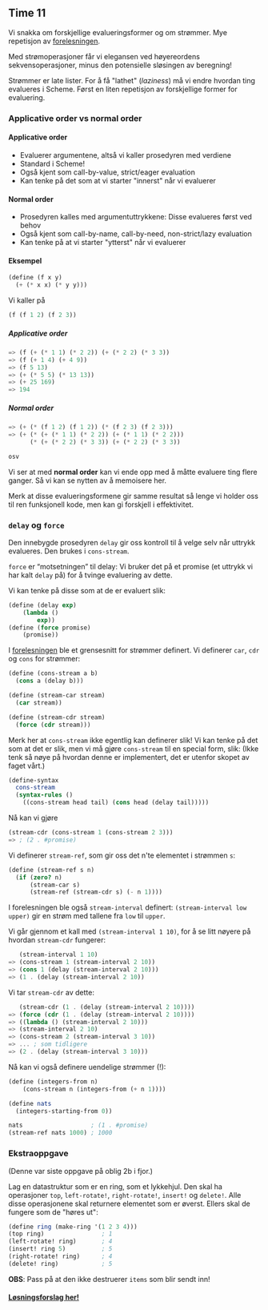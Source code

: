 ## Time 11

Vi snakka om forskjellige evalueringsformer og om strømmer. Mye repetisjon av [forelesningen](foils.pdf).

Med strømoperasjoner får vi elegansen ved høyereordens sekvensoperasjoner, minus den potensielle sløsingen av beregning!

Strømmer er late lister. For å få "lathet" (_laziness_) må vi endre hvordan ting evalueres i Scheme. Først en liten repetisjon av forskjellige former for evaluering.

### Applicative order vs normal order

#### Applicative order

- Evaluerer argumentene, altså vi kaller prosedyren med verdiene
- Standard i Scheme!
- Også kjent som call-by-value, strict/eager evaluation
- Kan tenke på det som at vi starter "innerst" når vi evaluerer

#### Normal order

- Prosedyren kalles med argumentuttrykkene: Disse evalueres først ved behov
- Også kjent som call-by-name, call-by-need, non-strict/lazy evaluation
- Kan tenke på at vi starter "ytterst" når vi evaluerer

#### Eksempel

```scheme
(define (f x y)
  (+ (* x x) (* y y)))
```
Vi kaller på

```scheme
(f (f 1 2) (f 2 3))
```

##### Applicative order

```scheme
=> (f (+ (* 1 1) (* 2 2)) (+ (* 2 2) (* 3 3))
=> (f (+ 1 4) (+ 4 9))
=> (f 5 13)
=> (+ (* 5 5) (* 13 13))
=> (+ 25 169)
=> 194
```
##### Normal order

```scheme
=> (+ (* (f 1 2) (f 1 2)) (* (f 2 3) (f 2 3)))
=> (+ (* (+ (* 1 1) (* 2 2)) (+ (* 1 1) (* 2 2)))
      (* (+ (* 2 2) (* 3 3)) (+ (* 2 2) (* 3 3))

osv
```

Vi ser at med **normal order** kan vi ende opp med å måtte evaluere ting flere ganger. Så vi kan se nytten av å memoisere her.

Merk at disse evalueringsformene gir samme resultat så lenge vi holder oss til ren funksjonell kode, men kan gi forskjell i effektivitet.


### `delay` og `force`
Den innebygde prosedyren `delay` gir oss kontroll til å velge selv når uttrykk evalueres. Den brukes i `cons-stream`.

`force` er “motsetningen” til delay: Vi bruker det på et promise (et uttrykk vi har kalt `delay` på) for å tvinge evaluering av dette.

Vi kan tenke på disse som at de er evaluert slik:

```scheme
(define (delay exp)
    (lambda ()
        exp))
(define (force promise)
    (promise))
```

I [forelesningen](foils.pdf) ble et grensesnitt for strømmer definert. Vi definerer `car`, `cdr` og `cons` for strømmer:

```scheme
(define (cons-stream a b)
  (cons a (delay b)))

(define (stream-car stream)
  (car stream))

(define (stream-cdr stream)
  (force (cdr stream)))
```

Merk her at `cons-stream` ikke egentlig kan definerer slik! Vi kan tenke på det som at det er slik, men vi må gjøre `cons-stream` til en special form, slik: (Ikke tenk så nøye på hvordan denne er implementert, det er utenfor skopet av faget vårt.)

```scheme
(define-syntax
  cons-stream
  (syntax-rules ()
    ((cons-stream head tail) (cons head (delay tail)))))
```

Nå kan vi gjøre

```scheme
(stream-cdr (cons-stream 1 (cons-stream 2 3)))
=> ; (2 . #promise)
```


Vi definerer `stream-ref`, som gir oss det n'te elementet i strømmen `s`:

```scheme
(define (stream-ref s n)
  (if (zero? n)
      (stream-car s)
      (stream-ref (stream-cdr s) (- n 1))))
```

I forelesningen ble også `stream-interval` definert: `(stream-interval low upper)` gir en strøm med tallene fra `low` til `upper`.

Vi går gjennom et kall med `(stream-interval 1 10)`, for å se litt nøyere på hvordan `stream-cdr` fungerer:

```scheme
   (stream-interval 1 10)
=> (cons-stream 1 (stream-interval 2 10))
=> (cons 1 (delay (stream-interval 2 10)))
=> (1 . (delay (stream-interval 2 10))
```

Vi tar `stream-cdr` av dette:

```scheme
   (stream-cdr (1 . (delay (stream-interval 2 10))))
=> (force (cdr (1 . (delay (stream-interval 2 10))))
=> ((lambda () (stream-interval 2 10)))
=> (stream-interval 2 10)
=> (cons-stream 2 (stream-interval 3 10))
=> ... ; som tidligere
=> (2 . (delay (stream-interval 3 10)))
```

Nå kan vi også definere uendelige strømmer (!):

```scheme
(define (integers-from n)
    (cons-stream n (integers-from (+ n 1))))

(define nats
  (integers-starting-from 0))

nats                   ; (1 . #promise)
(stream-ref nats 1000) ; 1000
```


### Ekstraoppgave
(Denne var siste oppgave på oblig 2b i fjor.)

Lag en datastruktur som er en ring, som et lykkehjul. Den skal ha operasjoner `top`, `left-rotate!`, `right-rotate!`, `insert!` og `delete!`. Alle disse operasjonene skal returnere elementet som er øverst. Ellers skal de fungere som de "høres ut":

```scheme
(define ring (make-ring '(1 2 3 4)))
(top ring)                ; 1
(left-rotate! ring)       ; 4
(insert! ring 5)          ; 5
(right-rotate! ring)      ; 4
(delete! ring)            ; 5
```

**OBS**: Pass på at den ikke destruerer `items` som blir sendt inn!

#### [Løsningsforslag her!](ring.scm)
